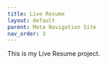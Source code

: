 ```yaml
---
title: Live Resume
layout: default
parent: Meta Navigation Site
nav_order: 3
---
```


This is my Live Resume project.